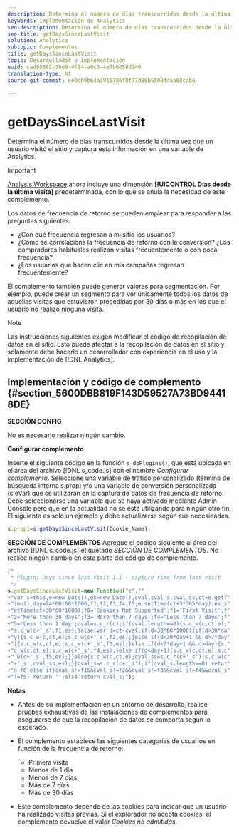 ```yaml
---
description: Determina el número de días transcurridos desde la última vez que un usuario visitó el sitio y captura esta información en una variable de Analytics.
keywords: Implementación de Analytics
seo-description: Determina el número de días transcurridos desde la última vez que un usuario visitó el sitio y captura esta información en una variable de Analytics.
seo-title: getDaysSinceLastVisit
solution: Analytics
subtopic: Complementos
title: getDaysSinceLastVisit
topic: Desarrollador e implementación
uuid: cad95882-3bd0-4f94-a0c3-4e7b6058d246
translation-type: ht
source-git-commit: ee0cb9b64a3915786f8f77d80b55004daa68cab6

---
```



# getDaysSinceLastVisit

Determina el número de días transcurridos desde la última vez que un usuario visitó el sitio y captura esta información en una variable de Analytics.

>[!IMPORTANT]
>
>[Analysis Workspace](https://marketing.adobe.com/resources/help/es_ES/analytics/analysis-workspace/) ahora incluye una dimensión **[!UICONTROL Días desde la última visita]** predeterminada, con lo que se anula la necesidad de este complemento.

Los datos de frecuencia de retorno se pueden emplear para responder a las preguntas siguientes:

* ¿Con qué frecuencia regresan a mi sitio los usuarios?
* ¿Cómo se correlaciona la frecuencia de retorno con la conversión? ¿Los compradores habituales realizan visitas frecuentemente o con poca frecuencia?
* ¿Los usuarios que hacen clic en mis campañas regresan frecuentemente?

El complemento también puede generar valores para segmentación. Por ejemplo, puede crear un segmento para ver únicamente todos los datos de aquellas visitas que estuvieron precedidas por 30 días o más en los que el usuario no realizó ninguna visita.

>[!NOTE]
>
>Las instrucciones siguientes exigen modificar el código de recopilación de datos en el sitio. Esto puede afectar a la recopilación de datos en el sitio y solamente debe hacerlo un desarrollador con experiencia en el uso y la implementación de [!DNL Analytics].

## Implementación y código de complemento {#section_5600DBB819F143D59527A73BD94418DE}

**SECCIÓN CONFIG**

No es necesario realizar ningún cambio.

**Configurar complemento**

Inserte el siguiente código en la función `s_doPlugins()`, que está ubicada en el área del archivo [!DNL s_code.js] con el nombre *Configurar complemento*. Seleccione una variable de tráfico personalizado (término de búsqueda interna s.prop) y/o una variable de conversión personalizada (s.eVar) que se utilizarán en la captura de datos de frecuencia de retorno. Debe seleccionarse una variable que se haya activado mediante Admin Console pero que en la actualidad no se esté utilizando para ningún otro fin. El siguiente es solo un ejemplo y debe actualizarse según sus necesidades.

```js
s.prop1=s.getDaysSinceLastVisit(Cookie_Name);
```

**SECCIÓN DE COMPLEMENTOS**
Agregue el código siguiente al área del archivo [!DNL s_code.js] etiquetado *SECCIÓN DE COMPLEMENTOS*. No realice ningún cambio en esta parte del código de complemento.

```js
/* 
 * Plugin: Days since last Visit 1.1 - capture time from last visit 
 */ 
s.getDaysSinceLastVisit=new Function("c","" 
+"var s=this,e=new Date(),es=new Date(),cval,cval_s,cval_ss,ct=e.getT" 
+"ime(),day=24*60*60*1000,f1,f2,f3,f4,f5;e.setTime(ct+3*365*day);es.s" 
+"etTime(ct+30*60*1000);f0='Cookies Not Supported';f1='First Visit';f" 
+"2='More than 30 days';f3='More than 7 days';f4='Less than 7 days';f" 
+"5='Less than 1 day';cval=s.c_r(c);if(cval.length==0){s.c_w(c,ct,e);" 
+"s.c_w(c+'_s',f1,es);}else{var d=ct-cval;if(d>30*60*1000){if(d>30*da" 
+"y){s.c_w(c,ct,e);s.c_w(c+'_s',f2,es);}else if(d<30*day+1 && d>7*day" 
+"){s.c_w(c,ct,e);s.c_w(c+'_s',f3,es);}else if(d<7*day+1 && d>day){s." 
+"c_w(c,ct,e);s.c_w(c+'_s',f4,es);}else if(d<day+1){s.c_w(c,ct,e);s.c" 
+"_w(c+'_s',f5,es);}}else{s.c_w(c,ct,e);cval_ss=s.c_r(c+'_s');s.c_w(c" 
+"+'_s',cval_ss,es);}}cval_s=s.c_r(c+'_s');if(cval_s.length==0) retur" 
+"n f0;else if(cval_s!=f1&&cval_s!=f2&&cval_s!=f3&&cval_s!=f4&&cval_s" 
+"!=f5) return '';else return cval_s;");
```

**Notas**

* Antes de su implementación en un entorno de desarrollo, realice pruebas exhaustivas de las instalaciones de complementos para asegurarse de que la recopilación de datos se comporta según lo esperado.
* El complemento establece las siguientes categorías de usuarios en función de la frecuencia de retorno:

   * Primera visita
   * Menos de 1 día
   * Menos de 7 días
   * Más de 7 días
   * Más de 30 días

* Este complemento depende de las cookies para indicar que un usuario ha realizado visitas previas. Si el explorador no acepta cookies, el complemento devuelve el valor *Cookies no admitidas*.

